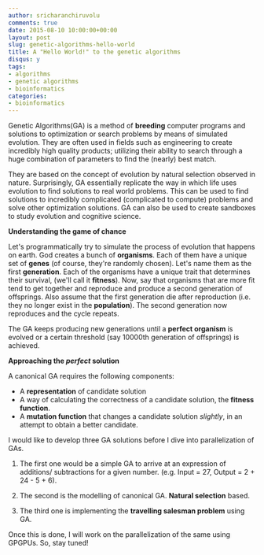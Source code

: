 ```yaml
---
author: sricharanchiruvolu
comments: true
date: 2015-08-10 10:00:00+00:00
layout: post
slug: genetic-algorithms-hello-world
title: A "Hello World!" to the genetic algorithms
disqus: y
tags:
- algorithms
- genetic algorithms
- bioinformatics
categories:
- bioinformatics
---
```


Genetic Algorithms(GA) is a method of __breeding__ computer programs and solutions to optimization or search problems by means of simulated evolution. They are often used in fields such as engineering to create incredibly high quality products; utilizing their ability to search through a huge combination of parameters to find the (nearly) best match.

They are based on the concept of evolution by natural selection observed in nature. Surprisingly, GA essentially replicate the way in which life uses evolution to find solutions to real world problems. This can be used to find solutions to incredibly complicated (complicated to compute) problems and solve other optimization solutions. GA can also be used to create sandboxes to study evolution and cognitive science.

__Understanding the game of chance__

Let's programmatically try to simulate the process of evolution that happens on earth. God creates a bunch of __organisms__. Each of them have a unique set of __genes__ (of course, they're randomly chosen). Let's name them as  the first __generation__. Each of the organisms have a unique trait that determines their survival, (we'll call it __fitness__). Now, say that organisms that are more fit tend to get together and reproduce and produce a second generation of offsprings. Also assume that the first generation die after reproduction (i.e. they no longer exist in the __population__). The second generation now reproduces and the cycle repeats.

The GA keeps producing new generations until a __perfect organism__ is evolved or a certain threshold (say 10000th generation of offsprings) is achieved.

__Approaching the _perfect_ solution__

A canonical GA requires the following components:

- A __representation__ of candidate solution
- A way of calculating the correctness of a candidate solution, the __fitness function__.
- A __mutation function__ that changes a candidate solution _slightly_, in an attempt to obtain a better candidate.


I would like to develop three GA solutions before I dive into parallelization of GAs.

1. The first one would be a simple GA to arrive at an expression of additions/ subtractions for a given number. (e.g. Input = 27, Output = 2 + 24 - 5 + 6).

2. The second is the modelling of canonical GA. __Natural selection__ based.

3. The third one is implementing the __travelling salesman problem__ using GA.

Once this is done, I will work on the parallelization of the same using GPGPUs. So, stay tuned!
